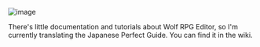 ![image](https://github.com/unlitcolor/wolfrpgeditor/assets/9135915/55f88c84-db1c-4188-ad09-883b5643a304)
<p>There's little documentation and tutorials about Wolf RPG Editor, so I'm currently translating the Japanese Perfect Guide. You can find it in the wiki.</p>
